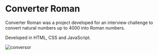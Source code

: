 # Converter Roman

Converter Roman was a project developed for an interview challenge to convert natural numbers up to 4000 into Roman numbers.

Developed in HTML, CSS and JavaScript.

![conversor](https://user-images.githubusercontent.com/110068135/209890353-722572a9-5b09-489e-a44a-690c9604f74e.png)
